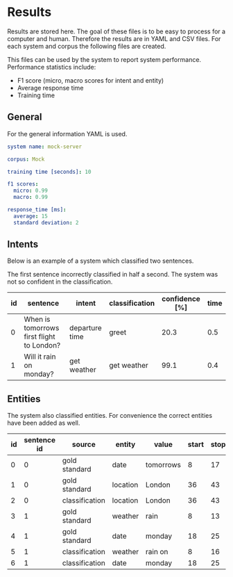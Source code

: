 # Results 

Results are stored here. The goal of these files is to be easy to process for a computer and human. 
Therefore the results are in YAML and CSV files. For each system and corpus the following files are created.

This files can be used by the system to report system performance. Performance statistics include:
- F1 score (micro, macro scores for intent and entity)
- Average response time
- Training time

## General
For the general information YAML is used. 
```yaml
system name: mock-server

corpus: Mock

training time [seconds]: 10

f1 scores:
  micro: 0.99
  macro: 0.99

response_time [ms]:
  average: 15
  standard deviation: 2
```

## Intents
Below is an example of a system which classified two sentences. 

The first sentence incorrectly classified in half a second. The system was not so confident 
in the classification.

| id | sentence | intent | classification | confidence [%] | time |
| --- | --- | --- | --- | --- | --- | 
| 0 | When is tomorrows first flight to London? | departure time | greet | 20.3 | 0.5 |
| 1 | Will it rain on monday? | get weather | get weather | 99.1 | 0.4

## Entities
The system also classified entities. For convenience the correct entities have been added as well.

| id | sentence id | source | entity | value | start | stop | confidence [%]
| --- | --- | --- | --- | --- | --- | --- | --- |
| 0 | 0 | gold standard | date | tomorrows | 8 | 17 | 
| 1 | 0 | gold standard | location | London | 36 | 43 | 
| 2 | 0 | classification | location | London | 36 | 43 | 83.3
| 3 | 1 | gold standard | weather | rain | 8 | 13 | 
| 4 | 1 | gold standard | date | monday | 18 | 25 |
| 5 | 1 | classification | weather | rain on | 8 | 16 | 62.8
| 6 | 1 | classification | date | monday | 18 | 25 |
